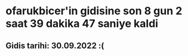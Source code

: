 # ofarukbicer'in gidisine son 8 gun 2 saat 39 dakika 47 saniye kaldi

## Gidis tarihi: 30.09.2022 :(